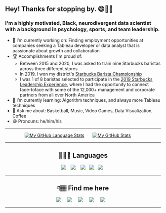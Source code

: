 ## Hey! Thanks for stopping by. 😄✌🏽

### I'm a highly motivated, Black, neurodivergent data scientist with a background in psychology, sports, and team leadership.

- 🔭 I’m currently working on: Finding employment opportunities at companies seeking a Tableau developer or data analyst that is passionate about growth and collaboration
- 🏆 Accomplishments I'm proud of:
  -  Between 2015 and 2020, I was asked to train nine Starbucks baristas across three different stores
  -  In 2019, I won my district's [Starbucks Barista Championship](https://www.youtube.com/watch?v=fYMMnYHdEFA)
  -  I was 1 of 8 baristas selected to participate in the [2019 Starbucks Leadership Experience](https://stories.starbucks.com/stories/2019/12000-starbucks-partners-gather-in-chicago-for-transformative-leadership-experience/), where I had the opportunity to connect face-toface with some of the 12,000+ management and corporate partners from all over North America
- 🧠 I’m currently learning: Algorithm techniques, and always more Tableau techniques
- 💬 Ask me about: Basketball, Music, Video Games, Data Visualization, Coffee
- 😄 Pronouns: he/him/his

<hr>

&nbsp;&nbsp;&nbsp;&nbsp;&nbsp;&nbsp;&nbsp;&nbsp;&nbsp;&nbsp;&nbsp;&nbsp;&nbsp;&nbsp;&nbsp;
<span align="center">
[![My GitHub Language Stats](https://github-readme-stats.vercel.app/api/top-langs/?username=npardue&count_private=true&langs_count=5&theme=shades-of-purple&hide=jupyter%20notebook)]()
&nbsp;&nbsp;&nbsp;&nbsp;&nbsp;
[![My GitHub Stats](https://github-readme-stats.vercel.app/api?username=npardue&count_private=true&theme=shades-of-purple&showicons=true)]()
 </span>


<hr>


<h2 align="center">👨🏽‍💻 Languages</h2>
<p align="center">
  <img src="https://img.shields.io/badge/Python-3776AB?style=for-the-badge&logo=python&logoColor=white" />&nbsp;&nbsp;&nbsp;
  <img src="https://img.shields.io/badge/scikit_learn-F7931E?style=for-the-badge&logo=scikit-learn&logoColor=black" />&nbsp;&nbsp;&nbsp;
  <img src="https://img.shields.io/badge/Tableau-E97627?style=for-the-badge&logo=tableau&logoColor=white" />&nbsp;&nbsp;
  <img src="https://img.shields.io/badge/Ruby-CC342D?style=for-the-badge&logo=ruby&logoColor=white" />&nbsp;&nbsp;
  <img src="https://img.shields.io/badge/MySQL-4479A1?style=for-the-badge&logo=mysql&logoColor=white" />&nbsp;&nbsp;
  
 <hr>

<h2  align="center">👇🏽 Find me here</h2>
<p align="center">
  <a target="_blank"href="https://www.linkedin.com/in/npardue/"><img src="https://img.shields.io/badge/linkedin-%230077B5.svg?&style=for-the-badge&logo=linkedin&logoColor=white" /></a>&nbsp;&nbsp;&nbsp;&nbsp;
  <a href="mailto:nickpardue@gmail.com"><img src="https://img.shields.io/badge/gmail-%23D14836.svg?&style=for-the-badge&logo=gmail&logoColor=white" /></a>&nbsp;&nbsp;&nbsp;&nbsp;
    <a target="_blank"href="https://public.tableau.com/app/profile/nick.pardue"><img src="https://img.shields.io/badge/Tableau-E97627?style=for-the-badge&logo=tableau&logoColor=white" /></a>&nbsp;&nbsp;&nbsp;&nbsp;
  <a target="_blank"href="https://www.twitter.com/nickpardue/"><img src="https://img.shields.io/badge/twitter-1DA1F2?style=for-the-badge&logo=twitter&logoColor=white" /></a>&nbsp;&nbsp;&nbsp;&nbsp;
  <a target="_blank"href="https://discordapp.com/users/Ncck 🤙🏽#0824/"><img src="https://img.shields.io/badge/discord-5865F2?style=for-the-badge&logo=discord&logoColor=white" /></a>&nbsp;&nbsp;&nbsp;&nbsp;

</p>

<hr>


<!--
**npardue/npardue** is a ✨ _special_ ✨ repository because its `README.md` (this file) appears on your GitHub profile.

[![Top Langs](https://github-readme-stats.vercel.app/api/top-langs/?username=npardue&layout=compact&theme=shades-of-purple&langs_count=5)](https://github.com/anuraghazra/github-readme-stats)

Here are some ideas to get you started:

- 🔭 I’m currently working on ...
- 🌱 I’m currently learning ...
- 👯 I’m looking to collaborate on ...
- 🤔 I’m looking for help with ...
- 💬 Ask me about ...
- 📫 How to reach me: ...
- 😄 Pronouns: ...
- ⚡ Fun fact: ...
-->
